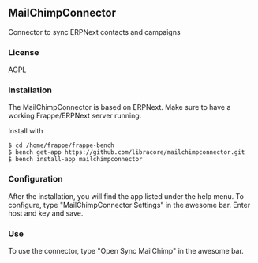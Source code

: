 ## MailChimpConnector

Connector to sync ERPNext contacts and campaigns

### License

AGPL

### Installation

The MailChimpConnector is based on ERPNext. Make sure to have a working Frappe/ERPNext server running.

Install with 

    $ cd /home/frappe/frappe-bench
    $ bench get-app https://github.com/libracore/mailchimpconnector.git
    $ bench install-app mailchimpconnector

### Configuration

After the installation, you will find the app listed under the help menu. 
To configure, type "MailChimpConnector Settings" in the awesome bar. Enter host and key and save.

### Use

To use the connector, type "Open Sync MailChimp" in the awesome bar.
